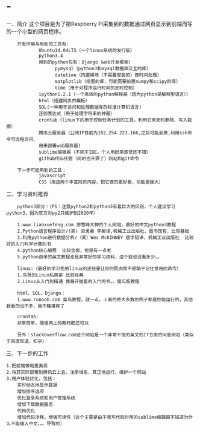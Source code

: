 # -
一、简介
	这个项目是为了把Raspberry Pi采集到的数据通过网页显示到前端而写的一个小型的网页程序。

		开发环境与用到的工具有:
				Ubuntu14.04LTS（一个linux系统的发行版）
				python3.4
				用到的python包有：Django（web开发框架）
					  pymysql（python3和mysql数据库交互的库）
					  datetime（内置模块（不需要安装的）做时间处理）
					  matplotlib（绘图的库，可能需要前置numpy和scipy的库）
					  time（用于对程序运行时间的定时控制）
				ipython1.2.1（一个高效的python解释器（因为python是解释型语言））
				html（搭建网页的模板）
				SQL(一种用于访问和处理数据库的标准计算机语言)
				正则表达式（用于处理字符串的神器）
				crontab（linux下的用于控制任务计划的工具，利用它来定时删除、写入数据）
				腾讯云服务器（公网IP目前为182.254.223.166,之后可能会换,利用ssh命令可远程访问，
				用来部署web服务器)
				sublime编辑器（不同于IDE，个人用起来感觉还不错）
				github代码托管（同时也开源了）网站和git命令

		下一步可能用到的工具： 
				javascript
				CSS（用这两个丰富网页内容，把它做的更好看，功能更强大）


二、学习资料推荐
	
		python3部分：（PS：注意pyhton2和python3有着巨大的区别，个人建议学习python3，因为官方对py2只维护到2020年）
	
		1.www.liaoxuefeng.com 廖雪峰大神的个人网站，最好的中文python3教程
		2.Python语言程序设计/(美) 梁勇著 李娜译,机械工业出版社，图书馆有，比较基础
		3.利用python进行数据分析/（美）Wes McKINNEY 唐学韬译，机械工业出版社  比较好的入门科学计算的书
		4.python核心编程  比较全面，但是有一点老
		5.python自带的英文教程也是非常好的学习资料，这个我也没看多少。。
	
		linux:（最好的学习使用linux的途径是让你的肌肉而不是脑子记住常用的命令）
		1.鸟哥的Linux私房菜 比较经典
		2.Linux从入门到精通 我最开始看的入门的书。。傻瓜版教程
	
		html、SQL、Django：
		1.www.runoob.com 菜鸟教程，就一点，上面的绝大多数的例子都是你能运行的，其他我看的也不多，就不瞎推荐了
	
		crontab:
		非常简单，随便网上的教材都还可以

		另外：stackoverflow.com这个网站是一个非常不错的英文的IT方面的问答网站（类似于百度知道、知乎）

三、下一步的工作
	
	1.把前端做地更美观
	2.将其实际部署到腾讯云上去，注册域名，真正地运行、维护一个网站
	3.用户体验优化，包括：
		实时动态地显示数据
		增加排序选项
		优化登录系统和用户管理系统
		增加下载数据服务
		代码优化
		增加代码注释，增强可读性（这个主要是由于我写代码时用的sublime编辑器不知道为什么不能输入中文。。。导致的）

